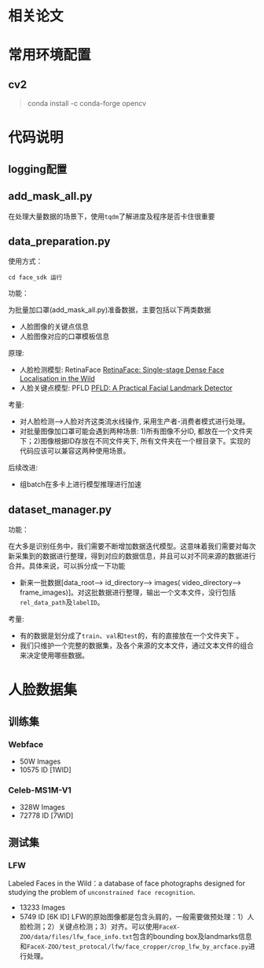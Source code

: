 # 相关论文
# 常用环境配置
## cv2
> conda install -c conda-forge opencv
# 代码说明
## logging配置
## add_mask_all.py
在处理大量数据的场景下，使用`tqdm`了解进度及程序是否卡住很重要
## data_preparation.py
使用方式：
```
cd face_sdk 运行
``` 

功能：

为批量加口罩(add_mask_all.py)准备数据，主要包括以下两类数据

* 人脸图像的关键点信息
* 人脸图像对应的口罩模板信息

原理:
* 人脸检测模型: RetinaFace [RetinaFace: Single-stage Dense Face Localisation in the Wild](https://arxiv.org/pdf/1905.00641.pdf)
* 人脸关键点模型: PFLD [PFLD: A Practical Facial Landmark Detector](https://arxiv.org/pdf/1902.10859.pdf)

考量:

* 对人脸检测——>人脸对齐这类流水线操作, 采用生产者-消费者模式进行处理。
* 对批量图像加口罩可能会遇到两种场景: 1)所有图像不分ID, 都放在一个文件夹下；2)图像根据ID存放在不同文件夹下, 所有文件夹在一个根目录下。实现的代码应该可以兼容这两种使用场景。

后续改进:
* 组batch在多卡上进行模型推理进行加速

## dataset_manager.py
功能：

在大多是识别任务中，我们需要不断增加数据迭代模型。这意味着我们需要对每次新采集到的数据进行整理，得到对应的数据信息，并且可以对不同来源的数据进行合并。具体来说，可以拆分成一下功能

* 新来一批数据[data_root——> id_directory——> images( video_directory——> frame_images)]。对这批数据进行整理，输出一个文本文件，没行包括`rel_data_path`及`labelID`。



考量:

* 有的数据是划分成了`train`、`val`和`test`的，有的直接放在一个文件夹下 。
* 我们只维护一个完整的数据集，及各个来源的文本文件，通过文本文件的组合来决定使用哪些数据。

# 人脸数据集
## 训练集
### Webface
* 50W Images
* 10575 ID [1WID]
### Celeb-MS1M-V1
* 328W Images
* 72778 ID [7WID]
## 测试集
### LFW
 Labeled Faces in the Wild：a database of face photographs designed for studying the problem of `unconstrained face recognition`.
 * 13233 Images
 * 5749 ID [6K ID]
 LFW的原始图像都是包含头肩的，一般需要做预处理：1）人脸检测；2）关键点检测；3）对齐。可以使用`FaceX-ZOO/data/files/lfw_face_info.txt`包含的bounding box及landmarks信息和`FaceX-ZOO/test_protocal/lfw/face_cropper/crop_lfw_by_arcface.py`进行处理。
###


